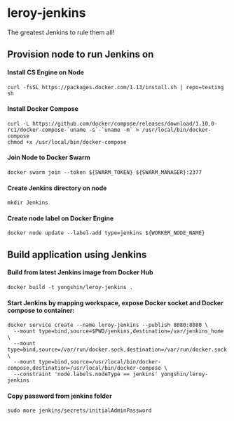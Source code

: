 # leroy-jenkins

The greatest Jenkins to rule them all!

## Provision node to run Jenkins on

#### Install CS Engine on Node
```
curl -fsSL https://packages.docker.com/1.13/install.sh | repo=testing sh
```

#### Install Docker Compose
```
curl -L https://github.com/docker/compose/releases/download/1.10.0-rc1/docker-compose-`uname -s`-`uname -m` > /usr/local/bin/docker-compose
chmod +x /usr/local/bin/docker-compose
```

#### Join Node to Docker Swarm
```
docker swarm join --token ${SWARM_TOKEN} ${SWARM_MANAGER}:2377
```

#### Create Jenkins directory on node
```
mkdir Jenkins
```

#### Create node label on Docker Engine
```
docker node update --label-add type=jenkins ${WORKER_NODE_NAME}
```

## Build application using Jenkins

#### Build from latest Jenkins image from Docker Hub

```
docker build -t yongshin/leroy-jenkins .
```

#### Start Jenkins by mapping workspace, expose Docker socket and Docker compose to container:

```
docker service create --name leroy-jenkins --publish 8080:8080 \
  --mount type=bind,source=$PWD/jenkins,destination=/var/jenkins_home \
  --mount type=bind,source=/var/run/docker.sock,destination=/var/run/docker.sock \
  --mount type=bind,source=/usr/local/bin/docker-compose,destination=/usr/local/bin/docker-compose \
  --constraint 'node.labels.nodeType == jenkins' yongshin/leroy-jenkins
```

#### Copy password from jenkins folder

```
sudo more jenkins/secrets/initialAdminPassword
```
